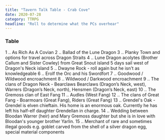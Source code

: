 ```yaml
---
title: "Tavern Talk Table - Crab Cove"
date: 2020-07-28
category: TTRPG
headline: "Roll to determine what the PCs overhear"
---
```


### Table
1 .. As Rich As A Covian
2 .. Ballad of the Lune Dragon
3 .. Planky Town and options for travel across Dragon Straits
4 .. Lune Dragon acolytes (Brother Callum and Sister Cowley) from Great Snout island 5 days sail west of Dragon's Neck island
5 .. Dwayne Rock - roll again but he isn't as knowledgeable
6 .. Erolf the Orc and his Swordfort
7 .. Goodwood / Wildwood encroachment
8 .. Wildwood / Darkwood encroachment
9 .. The clans of Dragon Neck - Bearclaws Bearclaws (Dragon’s Neck, west), Warrers (Dragon’s Neck, north), Hensmen (Dragon’s Neck, east)
10 .. The Gremoss clan of East Fang
11 .. Audles (West Fang)
12 .. The clans of Great Fang - Boarmoars (Great Fang), Riders (Great Fang)
13 .. Grendel's Oak - Grendel is elven chieftain. His home is an enormous oak. Currently he has left his half-elf daughter Grendellan in charge.
14 .. Wedding between Bloodan Warrer (heir) and Mary Gremoss daughter but she is in love with Bloodan's younger brother Yarlin.
15 .. Merchant of rare and sometimes illegal goods e.g. goblet carved from the shell of a silver dragon egg, special material components
